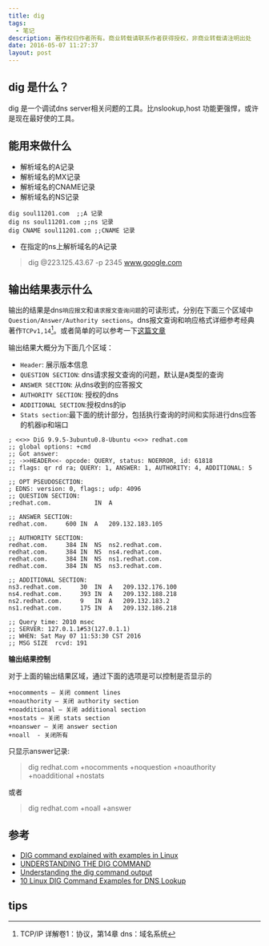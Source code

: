 ```yaml
---
title: dig
tags:
  - 笔记
description: 著作权归作者所有。商业转载请联系作者获得授权，非商业转载请注明出处
date: 2016-05-07 11:27:37
layout: post
---
```


<!-- 
>1. dig 是什么？
>1. 能用来做什么
>1. 输出结果表示什么 

-->



## dig 是什么？

dig 是一个调试dns server相关问题的工具。比nslookup,host 功能更强悍，或许是现在最好使的工具。

## 能用来做什么

- 解析域名的A记录
- 解析域名的MX记录
- 解析域名的CNAME记录
- 解析域名的NS记录

```shell
dig soul11201.com  ;;A 记录
dig ns soul11201.com ;;ns 记录
dig CNAME soul11201.com ;;CNAME 记录
```

- 在指定的ns上解析域名的A记录
 
>  dig @223.125.43.67 -p 2345 www.google.com


## 输出结果表示什么

输出的结果是dns`响应报文`和`请求报文查询问题`的可读形式，分别在下面三个区域中
`Question/Answer/Authority sections`。dns报文查询和响应格式详细参考经典著作`TCPv1,14`[^tip-tcp]。或者简单的可以参考一下[这篇文章](http://www.cnblogs.com/feng-qi/archive/2013/05/05/DNS_packet_analysis.html)

输出结果大概分为下面几个区域：

- `Header`: 展示版本信息
- `QUESTION SECTION`: dns请求报文查询的问题，默认是`A`类型的查询
- `ANSWER SECTION`: 从dns收到的应答报文
- `AUTHORITY SECTION`: 授权的dns
- `ADDITIONAL SECTION`:授权dns的ip
- `Stats section`:最下面的统计部分，包括执行查询的时间和实际进行dns应答的机器ip和端口




```dig
; <<>> DiG 9.9.5-3ubuntu0.8-Ubuntu <<>> redhat.com
;; global options: +cmd
;; Got answer:
;; ->>HEADER<<- opcode: QUERY, status: NOERROR, id: 61818
;; flags: qr rd ra; QUERY: 1, ANSWER: 1, AUTHORITY: 4, ADDITIONAL: 5

;; OPT PSEUDOSECTION:
; EDNS: version: 0, flags:; udp: 4096
;; QUESTION SECTION:
;redhat.com.            IN  A

;; ANSWER SECTION:
redhat.com.     600 IN  A   209.132.183.105

;; AUTHORITY SECTION:
redhat.com.     384 IN  NS  ns2.redhat.com.
redhat.com.     384 IN  NS  ns4.redhat.com.
redhat.com.     384 IN  NS  ns1.redhat.com.
redhat.com.     384 IN  NS  ns3.redhat.com.

;; ADDITIONAL SECTION:
ns3.redhat.com.     30  IN  A   209.132.176.100
ns4.redhat.com.     393 IN  A   209.132.188.218
ns2.redhat.com.     9   IN  A   209.132.183.2
ns1.redhat.com.     175 IN  A   209.132.186.218

;; Query time: 2010 msec
;; SERVER: 127.0.1.1#53(127.0.1.1)
;; WHEN: Sat May 07 11:53:30 CST 2016
;; MSG SIZE  rcvd: 191
```



**输出结果控制**

对于上面的输出结果区域，通过下面的选项是可以控制是否显示的


```shell
+nocomments – 关闭 comment lines
+noauthority – 关闭 authority section
+noadditional – 关闭 additional section
+nostats – 关闭 stats section
+noanswer – 关闭 answer section
+noall  - 关闭所有
```

只显示answer记录:

> dig redhat.com +nocomments +noquestion +noauthority +noadditional +nostats

或者

> dig redhat.com +noall +answer


## 参考
 
- [DIG command explained with examples in Linux](http://www.linuxnix.com/surendras-dig-notes/)
- [UNDERSTANDING THE DIG COMMAND](https://mediatemple.net/community/products/grid/204644130/understanding-the-dig-command)
- [Understanding the dig command output](http://www.cyberciti.biz/faq/linux-unix-dig-command-examples-usage-syntax/dig-command-output/)
- [10 Linux DIG Command Examples for DNS Lookup](http://www.thegeekstuff.com/2012/02/dig-command-examples/)

## tips
[^tip-tcp]: TCP/IP 详解卷1：协议，第14章 dns：域名系统
